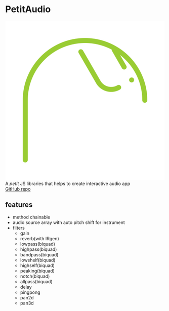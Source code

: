 # PetitAudio
![icon](img/icon.svg)  
A *petit* JS libraries that helps to create interactive audio app  
[GitHub repo](https://github.com/mcbeeringi/petitaudio)  
## features
- method chainable
- audio source array with auto pitch shift for instrument
- filters
	- gain
	- reverb(with IRgen)
	- lowpass(biquad)
	- highpass(biquad)
	- bandpass(biquad)
	- lowshelf(biquad)
	- highself(biquad)
	- peaking(biquad)
	- notch(biquad)
	- allpass(biquad)
	- delay
	- pingpong
	- pan2d
	- pan3d